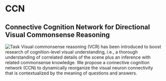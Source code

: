 # CCN
## Connective Cognition Network for Directional Visual Commonsense Reasoning

![Task](https://github.com/AmingWu/CCN/tree/master/pic/fig1.png "Illustration of our method")
Visual commonsense reasoning (VCR) has been introduced to boost research of cognition-level visual understanding, i.e., a thorough understanding of correlated details of the scene plus an inference with related commonsense knowledge. We propose a connective cognition network (CCN) to dynamically reorganize the visual neuron connectivity that is contextualized by the meaning of questions and answers.
